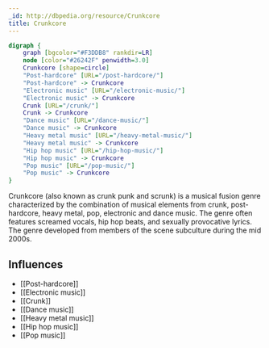 ```yaml
---
_id: http://dbpedia.org/resource/Crunkcore
title: Crunkcore
---
```


```dot
digraph {
	graph [bgcolor="#F3DDB8" rankdir=LR]
	node [color="#26242F" penwidth=3.0]
	Crunkcore [shape=circle]
	"Post-hardcore" [URL="/post-hardcore/"]
	"Post-hardcore" -> Crunkcore
	"Electronic music" [URL="/electronic-music/"]
	"Electronic music" -> Crunkcore
	Crunk [URL="/crunk/"]
	Crunk -> Crunkcore
	"Dance music" [URL="/dance-music/"]
	"Dance music" -> Crunkcore
	"Heavy metal music" [URL="/heavy-metal-music/"]
	"Heavy metal music" -> Crunkcore
	"Hip hop music" [URL="/hip-hop-music/"]
	"Hip hop music" -> Crunkcore
	"Pop music" [URL="/pop-music/"]
	"Pop music" -> Crunkcore
}
```

Crunkcore (also known as crunk punk and scrunk) is a musical fusion genre characterized by the combination of musical elements from crunk, post-hardcore, heavy metal, pop, electronic and dance music. The genre often features screamed vocals, hip hop beats, and sexually provocative lyrics. The genre developed from members of the scene subculture during the mid 2000s.

## Influences

- [[Post-hardcore]]
- [[Electronic music]]
- [[Crunk]]
- [[Dance music]]
- [[Heavy metal music]]
- [[Hip hop music]]
- [[Pop music]]
